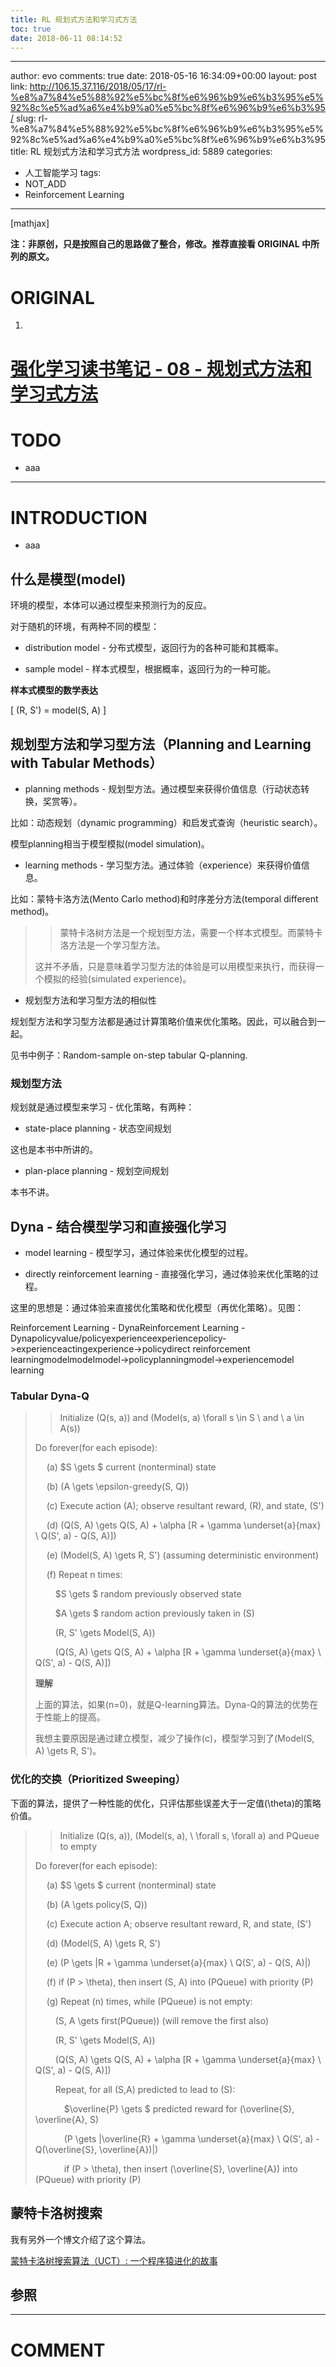 ```yaml
---
title: RL 规划式方法和学习式方法
toc: true
date: 2018-06-11 08:14:52
---
```

---
author: evo
comments: true
date: 2018-05-16 16:34:09+00:00
layout: post
link: http://106.15.37.116/2018/05/17/rl-%e8%a7%84%e5%88%92%e5%bc%8f%e6%96%b9%e6%b3%95%e5%92%8c%e5%ad%a6%e4%b9%a0%e5%bc%8f%e6%96%b9%e6%b3%95/
slug: rl-%e8%a7%84%e5%88%92%e5%bc%8f%e6%96%b9%e6%b3%95%e5%92%8c%e5%ad%a6%e4%b9%a0%e5%bc%8f%e6%96%b9%e6%b3%95
title: RL 规划式方法和学习式方法
wordpress_id: 5889
categories:
- 人工智能学习
tags:
- NOT_ADD
- Reinforcement Learning
---

<!-- more -->

[mathjax]

**注：非原创，只是按照自己的思路做了整合，修改。推荐直接看 ORIGINAL 中所列的原文。**


# ORIGINAL





 	
  1. 


# [强化学习读书笔记 - 08 - 规划式方法和学习式方法](http://www.cnblogs.com/steven-yang/p/6525889.html)







# TODO





 	
  * aaa





* * *





# INTRODUCTION





 	
  * aaa




## 什么是模型(model)




环境的模型，本体可以通过模型来预测行为的反应。  

对于随机的环境，有两种不同的模型：






  * distribution model - 分布式模型，返回行为的各种可能和其概率。


  * sample model - 样本式模型，根据概率，返回行为的一种可能。




**样本式模型的数学表达**  

\[
(R, S') = model(S, A)
\]




## 规划型方法和学习型方法（Planning and Learning with Tabular Methods）






  * planning methods - 规划型方法。通过模型来获得价值信息（行动状态转换，奖赏等）。  

比如：动态规划（dynamic programming）和启发式查询（heuristic search）。  

模型planning相当于模型模拟(model simulation)。



  * learning methods - 学习型方法。通过体验（experience）来获得价值信息。  

比如：蒙特卡洛方法(Mento Carlo method)和时序差分方法(temporal different method)。





<blockquote>

> 
> 蒙特卡洛树方法是一个规划型方法，需要一个样本式模型。而蒙特卡洛方法是一个学习型方法。  

这并不矛盾，只是意味着学习型方法的体验是可以用模型来执行，而获得一个模拟的经验(simulated experience)。
> 
> 
</blockquote>






  * 规划型方法和学习型方法的相似性  

规划型方法和学习型方法都是通过计算策略价值来优化策略。因此，可以融合到一起。  

见书中例子：Random-sample on-step tabular Q-planning.




### 规划型方法




规划就是通过模型来学习 - 优化策略，有两种：






  * state-place planning - 状态空间规划  

这也是本书中所讲的。



  * plan-place planning - 规划空间规划  

本书不讲。





## Dyna - 结合模型学习和直接强化学习






  * model learning - 模型学习，通过体验来优化模型的过程。


  * directly reinforcement learning - 直接强化学习，通过体验来优化策略的过程。




这里的思想是：通过体验来直接优化策略和优化模型（再优化策略）。见图：




Reinforcement Learning - DynaReinforcement Learning - Dynapolicyvalue/policyexperienceexperiencepolicy->experienceactingexperience->policydirect reinforcement learningmodelmodelmodel->policyplanningmodel->experiencemodel learning




### Tabular Dyna-Q




<blockquote>

> 
> Initialize \(Q(s, a)\) and \(Model(s, a) \forall s \in S \ and \ a \in A(s)\)  

Do forever(for each episode):  

  (a) $S \gets $ current (nonterminal) state  

  (b) \(A \gets \epsilon-greedy(S, Q)\)  

  (c) Execute action \(A\); observe resultant reward, \(R\), and state, \(S'\)  

  (d) \(Q(S, A) \gets Q(S, A) + \alpha [R + \gamma \underset{a}{max} \ Q(S', a) - Q(S, A)]\)   

  (e) \(Model(S, A) \gets R, S'\) (assuming deterministic environment)  

  (f) Repeat n times:  

   $S \gets $ random previously observed state  

   $A \gets $ random action previously taken in \(S\)  

   \(R, S' \gets Model(S, A)\)  

   \(Q(S, A) \gets Q(S, A) + \alpha [R + \gamma \underset{a}{max} \ Q(S', a) - Q(S, A)]\)   

  

**理解**  

上面的算法，如果\(n=0\)，就是Q-learning算法。Dyna-Q的算法的优势在于性能上的提高。  

我想主要原因是通过建立模型，减少了操作(c)，模型学习到了\(Model(S, A) \gets R, S'\)。
> 
> 
</blockquote>




### 优化的交换（Prioritized Sweeping）




下面的算法，提供了一种性能的优化，只评估那些误差大于一定值\(\theta\)的策略价值。




<blockquote>

> 
> Initialize \(Q(s, a)\), \(Model(s, a), \ \forall s, \forall a\) and PQueue to empty  

Do forever(for each episode):  

  (a) $S \gets $ current (nonterminal) state  

  (b) \(A \gets policy(S, Q)\)  

  (c) Execute action A; observe resultant reward, R, and state, \(S'\)  

  (d) \(Model(S, A) \gets R, S'\)  

  (e) \(P \gets |R + \gamma \underset{a}{max} \ Q(S', a) - Q(S, A)|\)  

  (f) if \(P > \theta\), then insert \(S, A\) into \(PQueue\) with priority \(P\)  

  (g) Repeat \(n\) times, while \(PQueue\) is not empty:  

   \(S, A \gets first(PQueue)\) (will remove the first also)  

   \(R, S' \gets Model(S, A)\)  

   \(Q(S, A) \gets Q(S, A) + \alpha [R + \gamma \underset{a}{max} \ Q(S', a) - Q(S, A)]\)  

   Repeat, for all \(S,A\) predicted to lead to \(S\):  

    $\overline{P} \gets $ predicted reward for \(\overline{S}, \overline{A}, S\)  

    \(P \gets |\overline{R} + \gamma \underset{a}{max} \ Q(S', a) - Q(\overline{S}, \overline{A})|\)  

    if \(P > \theta\), then insert \(\overline{S}, \overline{A}\) into \(PQueue\) with priority \(P\)
> 
> 
</blockquote>




## 蒙特卡洛树搜索




我有另外一个博文介绍了这个算法。  

[蒙特卡洛树搜索算法（UCT）: 一个程序猿进化的故事](http://www.cnblogs.com/steven-yang/p/5993205.html)




## 参照


























* * *





# COMMENT



